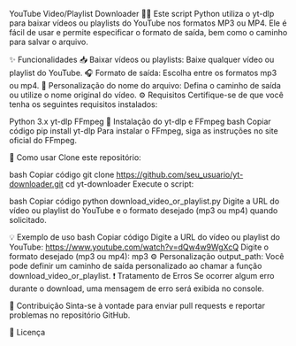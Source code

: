 YouTube Video/Playlist Downloader 🎥🎶
Este script Python utiliza o yt-dlp para baixar vídeos ou playlists do YouTube nos formatos MP3 ou MP4. Ele é fácil de usar e permite especificar o formato de saída, bem como o caminho para salvar o arquivo.

✨ Funcionalidades
📥 Baixar vídeos ou playlists: Baixe qualquer vídeo ou playlist do YouTube.
🎧 Formato de saída: Escolha entre os formatos mp3 ou mp4.
📝 Personalização do nome do arquivo: Defina o caminho de saída ou utilize o nome original do vídeo.
⚙️ Requisitos
Certifique-se de que você tenha os seguintes requisitos instalados:

Python 3.x
yt-dlp
FFmpeg
🔧 Instalação do yt-dlp e FFmpeg
bash
Copiar código
pip install yt-dlp
Para instalar o FFmpeg, siga as instruções no site oficial do FFmpeg.

🚀 Como usar
Clone este repositório:

bash
Copiar código
git clone https://github.com/seu_usuario/yt-downloader.git
cd yt-downloader
Execute o script:

bash
Copiar código
python download_video_or_playlist.py
Digite a URL do vídeo ou playlist do YouTube e o formato desejado (mp3 ou mp4) quando solicitado.

💡 Exemplo de uso
bash
Copiar código
Digite a URL do vídeo ou playlist do YouTube: https://www.youtube.com/watch?v=dQw4w9WgXcQ
Digite o formato desejado (mp3 ou mp4): mp3
⚙️ Personalização
output_path: Você pode definir um caminho de saída personalizado ao chamar a função download_video_or_playlist.
❗ Tratamento de Erros
Se ocorrer algum erro durante o download, uma mensagem de erro será exibida no console.

🤝 Contribuição
Sinta-se à vontade para enviar pull requests e reportar problemas no repositório GitHub.

📝 Licença
